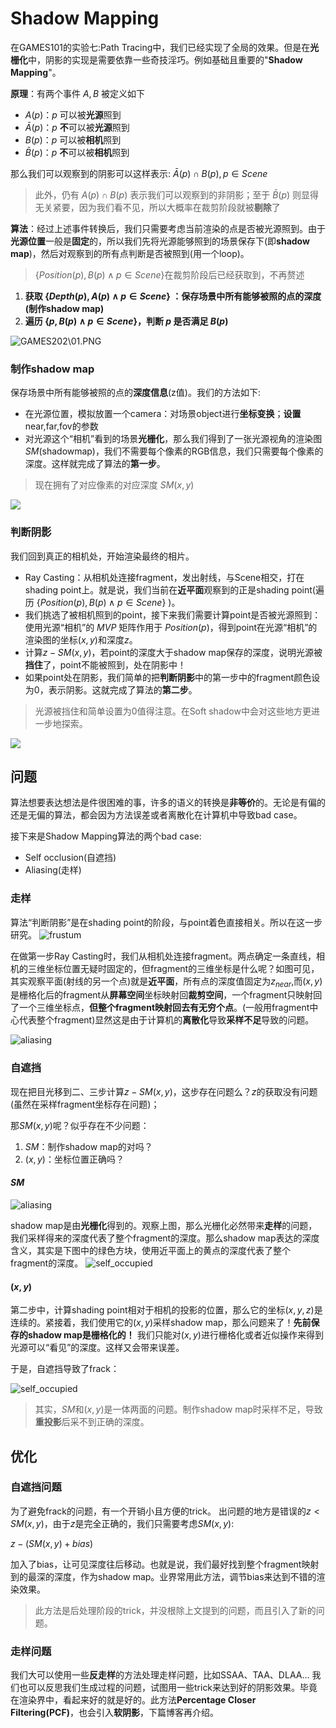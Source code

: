 # Shadow Mapping

在GAMES101的实验七:Path Tracing中，我们已经实现了全局的效果。但是在**光栅化**中，阴影的实现是需要依靠一些奇技淫巧。例如基础且重要的"**Shadow Mapping**"。


**原理**：有两个事件 $A,B$ 被定义如下

- $A(p)$：$p$ 可以被**光源**照到
- $\bar{A}(p)$：$p$ **不**可以被**光源**照到
- $B(p)$：$p$ 可以被**相机**照到
- $\bar{B}(p)$：$p$ **不**可以被**相机**照到

那么我们可以观察到的阴影可以这样表示: $\bar{A}(p) \cap B(p),p \in Scene$

>此外，仍有 $A(p) \cap B(p)$ 表示我们可以观察到的非阴影；至于 $\bar{B}(p)$ 则显得无关紧要，因为我们看不见，所以大概率在裁剪阶段就被**剔除**了

**算法**：经过上述事件转换后，我们只需要考虑当前渲染的点是否被光源照到。由于**光源位置**一般是**固定**的，所以我们先将光源能够照到的场景保存下(即**shadow map**)，然后对观察到的所有点判断是否被照到(用一个loop)。
> $\lbrace Position(p), B(p) \wedge p\in Scene \rbrace$在裁剪阶段后已经获取到，不再赘述

1. **获取 $\lbrace Depth(p), A(p) \wedge p\in Scene \rbrace$ ：保存场景中所有能够被照的点的深度(制作shadow map)**
2. **遍历 $\lbrace p,B(p) \wedge p\in Scene \rbrace$，判断 $p$ 是否满足 $B(p)$**
   
![GAMES202\01.PNG](https://github.com/wenhao923/blog/blob/main/pictures/GAMES202/01.PNG)

### 制作shadow map

保存场景中所有能够被照的点的**深度信息**(z值)。我们的方法如下:
- 在光源位置，模拟放置一个camera：对场景object进行**坐标变换**；**设置**near,far,fov的参数
- 对光源这个“相机”看到的场景**光栅化**，那么我们得到了一张光源视角的渲染图$SM$(shadowmap)，我们不需要每个像素的RGB信息，我们只需要每个像素的深度。这样就完成了算法的**第一步**。
> 现在拥有了对应像素的对应深度 $SM(x,y)$
<div style="align: center">
<img src='https://github.com/wenhao923/blog/blob/main/pictures/GAMES202/shadow_map.png'/>
</div>

### 判断阴影
我们回到真正的相机处，开始渲染最终的相片。
- Ray Casting：从相机处连接fragment，发出射线，与Scene相交，打在shading point上。就是说，我们当前在**近平面**观察到的正是shading point(遍历 $\lbrace Position(p), B(p) \wedge p\in Scene \rbrace$ )。
- 我们挑选了被相机照到的point，接下来我们需要计算point是否被光源照到：使用光源“相机”的 $MVP$ 矩阵作用于 $Position(p)$，得到point在光源“相机”的渲染图的坐标$(x,y)$和深度$z$。
- 计算$z - SM(x,y)$，若point的深度大于shadow map保存的深度，说明光源被**挡住**了，point不能被照到，处在阴影中！
- 如果point处在阴影，我们简单的把**判断阴影**中的第一步中的fragment颜色设为0，表示阴影。这就完成了算法的**第二步**。
> 光源被挡住和简单设置为0值得注意。在Soft shadow中会对这些地方更进一步地探索。

<div style="align: center">
<img src='https://github.com/wenhao923/blog/blob/main/pictures/GAMES202/scene.png'/>
</div>

## 问题
算法想要表达想法是件很困难的事，许多的语义的转换是**非等价**的。无论是有偏的还是无偏的算法，都会因为方法误差或者离散化在计算机中导致bad case。

接下来是Shadow Mapping算法的两个bad case:
- Self occlusion(自遮挡)
- Aliasing(走样)

### 走样
算法“判断阴影”是在shading point的阶段，与point着色直接相关。所以在这一步研究。
![frustum](https://github.com/wenhao923/blog/blob/main/pictures/GAMES202/frustum.png)

在做第一步Ray Casting时，我们从相机处连接fragment。两点确定一条直线，相机的三维坐标位置无疑时固定的，但fragment的三维坐标是什么呢？如图可见，其实观察平面(射线的另一个点)就是**近平面**，所有点的深度值固定为$z_{near}$,而$(x,y)$是栅格化后的fragment从**屏幕空间**坐标映射回**裁剪空间**，一个fragment只映射回了一个三维坐标点，**但整个fragment映射回去有无穷个点**。(一般用fragment中心代表整个fragment)显然这是由于计算机的**离散化**导致**采样不足**导致的问题。

![aliasing](https://github.com/wenhao923/blog/blob/main/pictures/GAMES202/aliasing.png)

### 自遮挡
现在把目光移到二、三步计算$z - SM(x,y)$，这步存在问题么？$z$的获取没有问题(虽然在采样fragment坐标存在问题)；

那$SM(x,y)$呢？似乎存在不少问题：
1. $SM$：制作shadow map的对吗？
2. $(x,y)$：坐标位置正确吗？

#### $SM$
![aliasing](https://github.com/wenhao923/blog/blob/main/pictures/GAMES202/rasterization.png)

shadow map是由**光栅化**得到的。观察上图，那么光栅化必然带来**走样**的问题，我们采样得来的深度代表了整个fragment的深度。那么shadow map表达的深度含义，其实是下图中的绿色方块，使用近平面上的黄点的深度代表了整个fragment的深度。
![self_occupied](https://github.com/wenhao923/blog/blob/main/pictures/GAMES202/occupied.png)
#### $(x,y)$
第二步中，计算shading point相对于相机的投影的位置，那么它的坐标$(x,y,z)$是连续的。紧接着，我们使用它的$(x,y)$采样shadow map，那么问题来了！**先前保存的shadow map是栅格化的！** 我们只能对$(x,y)$进行栅格化或者近似操作来得到光源可以“看见”的深度。这样又会带来误差。

于是，自遮挡导致了frack：

![self_occupied](https://github.com/wenhao923/blog/blob/main/pictures/GAMES202/selfoc.png)
>其实，$SM$和$(x,y)$是一体两面的问题。制作shadow map时采样不足，导致**重投影**后采不到正确的深度。

## 优化

### 自遮挡问题
为了避免frack的问题，有一个开销小且方便的trick。
出问题的地方是错误的$z < SM(x,y)$，由于$z$是完全正确的，我们只需要考虑$SM(x,y)$:

$z - (SM(x,y)+bias)$

加入了bias，让可见深度往后移动。也就是说，我们最好找到整个fragment映射到的最深的深度，作为shadow map。业界常用此方法，调节bias来达到不错的渲染效果。
>此方法是后处理阶段的trick，并没根除上文提到的问题，而且引入了新的问题。

### 走样问题
我们大可以使用一些**反走样**的方法处理走样问题，比如SSAA、TAA、DLAA...
我们也可以反思我们生成过程的问题，试图用一些trick来达到好的阴影效果。毕竟在渲染界中，看起来好的就是好的。此方法**Percentage Closer Filtering(PCF)**，也会引入**软阴影**，下篇博客再介绍。
